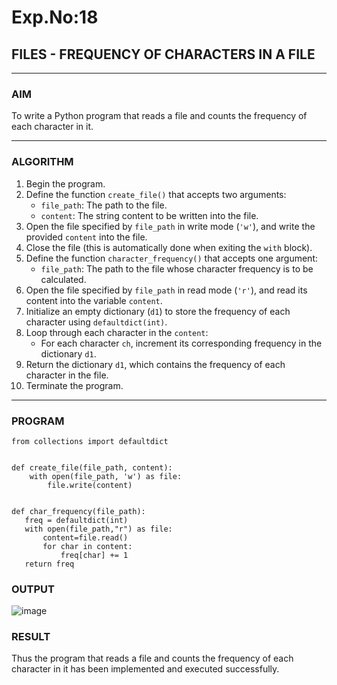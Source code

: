 # Exp.No:18  
## FILES - FREQUENCY OF CHARACTERS IN A FILE

---

### AIM  
To write a Python program that reads a file and counts the frequency of each character in it.

---

### ALGORITHM

1. Begin the program.  
2. Define the function `create_file()` that accepts two arguments:  
   - `file_path`: The path to the file.  
   - `content`: The string content to be written into the file.  
3. Open the file specified by `file_path` in write mode (`'w'`), and write the provided `content` into the file.  
4. Close the file (this is automatically done when exiting the `with` block).  
5. Define the function `character_frequency()` that accepts one argument:  
   - `file_path`: The path to the file whose character frequency is to be calculated.  
6. Open the file specified by `file_path` in read mode (`'r'`), and read its content into the variable `content`.  
7. Initialize an empty dictionary (`d1`) to store the frequency of each character using `defaultdict(int)`.  
8. Loop through each character in the `content`:  
   - For each character `ch`, increment its corresponding frequency in the dictionary `d1`.  
9. Return the dictionary `d1`, which contains the frequency of each character in the file.  
10. Terminate the program.

---

### PROGRAM

```
from collections import defaultdict


def create_file(file_path, content):
    with open(file_path, 'w') as file:
        file.write(content)


def char_frequency(file_path):
   freq = defaultdict(int)
   with open(file_path,"r") as file:
       content=file.read()
       for char in content:
           freq[char] += 1
   return freq
```


### OUTPUT
![image](https://github.com/user-attachments/assets/166e27a6-45c2-4deb-bcaf-17e2eeaf81f5)

### RESULT
Thus the program that reads a file and counts the frequency of each character in it has been implemented and executed successfully.
